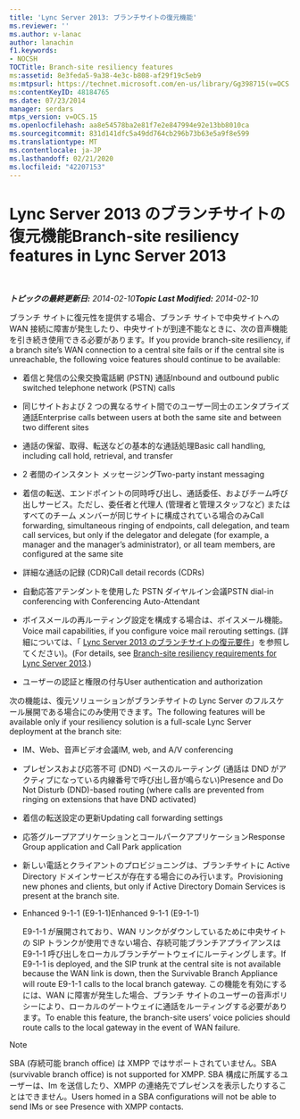 ```yaml
---
title: 'Lync Server 2013: ブランチサイトの復元機能'
ms.reviewer: ''
ms.author: v-lanac
author: lanachin
f1.keywords:
- NOCSH
TOCTitle: Branch-site resiliency features
ms:assetid: 8e3feda5-9a38-4e3c-b808-af29f19c5eb9
ms:mtpsurl: https://technet.microsoft.com/en-us/library/Gg398715(v=OCS.15)
ms:contentKeyID: 48184765
ms.date: 07/23/2014
manager: serdars
mtps_version: v=OCS.15
ms.openlocfilehash: aa8e54578ba2e81f7e2e847994e92e13bb8010ca
ms.sourcegitcommit: 831d141dfc5a49dd764cb296b73b63e5a9f8e599
ms.translationtype: MT
ms.contentlocale: ja-JP
ms.lasthandoff: 02/21/2020
ms.locfileid: "42207153"
---
```

<div data-xmlns="http://www.w3.org/1999/xhtml">

<div class="topic" data-xmlns="http://www.w3.org/1999/xhtml" data-msxsl="urn:schemas-microsoft-com:xslt" data-cs="https://msdn.microsoft.com/">

<div data-asp="https://msdn2.microsoft.com/asp">

# <a name="branch-site-resiliency-features-in-lync-server-2013"></a><span data-ttu-id="2d99d-102">Lync Server 2013 のブランチサイトの復元機能</span><span class="sxs-lookup"><span data-stu-id="2d99d-102">Branch-site resiliency features in Lync Server 2013</span></span>

</div>

<div id="mainSection">

<div id="mainBody">

<span> </span>

<span data-ttu-id="2d99d-103">_**トピックの最終更新日:** 2014-02-10_</span><span class="sxs-lookup"><span data-stu-id="2d99d-103">_**Topic Last Modified:** 2014-02-10_</span></span>

<span data-ttu-id="2d99d-104">ブランチ サイトに復元性を提供する場合、ブランチ サイトで中央サイトへの WAN 接続に障害が発生したり、中央サイトが到達不能なときに、次の音声機能を引き続き使用できる必要があります。</span><span class="sxs-lookup"><span data-stu-id="2d99d-104">If you provide branch-site resiliency, if a branch site’s WAN connection to a central site fails or if the central site is unreachable, the following voice features should continue to be available:</span></span>

<div>


  - <span data-ttu-id="2d99d-105">着信と発信の公衆交換電話網 (PSTN) 通話</span><span class="sxs-lookup"><span data-stu-id="2d99d-105">Inbound and outbound public switched telephone network (PSTN) calls</span></span>

  - <span data-ttu-id="2d99d-106">同じサイトおよび 2 つの異なるサイト間でのユーザー同士のエンタプライズ通話</span><span class="sxs-lookup"><span data-stu-id="2d99d-106">Enterprise calls between users at both the same site and between two different sites</span></span>

  - <span data-ttu-id="2d99d-107">通話の保留、取得、転送などの基本的な通話処理</span><span class="sxs-lookup"><span data-stu-id="2d99d-107">Basic call handling, including call hold, retrieval, and transfer</span></span>

  - <span data-ttu-id="2d99d-108">2 者間のインスタント メッセージング</span><span class="sxs-lookup"><span data-stu-id="2d99d-108">Two-party instant messaging</span></span>

  - <span data-ttu-id="2d99d-109">着信の転送、エンドポイントの同時呼び出し、通話委任、およびチーム呼び出しサービス。ただし、委任者と代理人 (管理者と管理スタッフなど) またはすべてのチーム メンバーが同じサイトに構成されている場合のみ</span><span class="sxs-lookup"><span data-stu-id="2d99d-109">Call forwarding, simultaneous ringing of endpoints, call delegation, and team call services, but only if the delegator and delegate (for example, a manager and the manager’s administrator), or all team members, are configured at the same site</span></span>

  - <span data-ttu-id="2d99d-110">詳細な通話の記録 (CDR)</span><span class="sxs-lookup"><span data-stu-id="2d99d-110">Call detail records (CDRs)</span></span>

  - <span data-ttu-id="2d99d-111">自動応答アテンダントを使用した PSTN ダイヤルイン会議</span><span class="sxs-lookup"><span data-stu-id="2d99d-111">PSTN dial-in conferencing with Conferencing Auto-Attendant</span></span>

  - <span data-ttu-id="2d99d-112">ボイスメールの再ルーティング設定を構成する場合は、ボイスメール機能。</span><span class="sxs-lookup"><span data-stu-id="2d99d-112">Voice mail capabilities, if you configure voice mail rerouting settings.</span></span> <span data-ttu-id="2d99d-113">(詳細については、「 [Lync Server 2013 のブランチサイトの復元要件](lync-server-2013-branch-site-resiliency-requirements.md)」を参照してください)。</span><span class="sxs-lookup"><span data-stu-id="2d99d-113">(For details, see [Branch-site resiliency requirements for Lync Server 2013](lync-server-2013-branch-site-resiliency-requirements.md).)</span></span>

  - <span data-ttu-id="2d99d-114">ユーザーの認証と権限の付与</span><span class="sxs-lookup"><span data-stu-id="2d99d-114">User authentication and authorization</span></span>

<span data-ttu-id="2d99d-115">次の機能は、復元ソリューションがブランチサイトの Lync Server のフルスケール展開である場合にのみ使用できます。</span><span class="sxs-lookup"><span data-stu-id="2d99d-115">The following features will be available only if your resiliency solution is a full-scale Lync Server deployment at the branch site:</span></span>

  - <span data-ttu-id="2d99d-116">IM、Web、音声ビデオ会議</span><span class="sxs-lookup"><span data-stu-id="2d99d-116">IM, web, and A/V conferencing</span></span>

  - <span data-ttu-id="2d99d-117">プレゼンスおよび応答不可 (DND) ベースのルーティング (通話は DND がアクティブになっている内線番号で呼び出し音が鳴らない)</span><span class="sxs-lookup"><span data-stu-id="2d99d-117">Presence and Do Not Disturb (DND)-based routing (where calls are prevented from ringing on extensions that have DND activated)</span></span>

  - <span data-ttu-id="2d99d-118">着信の転送設定の更新</span><span class="sxs-lookup"><span data-stu-id="2d99d-118">Updating call forwarding settings</span></span>

  - <span data-ttu-id="2d99d-119">応答グループアプリケーションとコールパークアプリケーション</span><span class="sxs-lookup"><span data-stu-id="2d99d-119">Response Group application and Call Park application</span></span>

  - <span data-ttu-id="2d99d-120">新しい電話とクライアントのプロビジョニングは、ブランチサイトに Active Directory ドメインサービスが存在する場合にのみ行います。</span><span class="sxs-lookup"><span data-stu-id="2d99d-120">Provisioning new phones and clients, but only if Active Directory Domain Services is present at the branch site.</span></span>

  - <span data-ttu-id="2d99d-121">Enhanced 9-1-1 (E9-1-1)</span><span class="sxs-lookup"><span data-stu-id="2d99d-121">Enhanced 9-1-1 (E9-1-1)</span></span>
    
    <span data-ttu-id="2d99d-122">E9-1-1 が展開されており、WAN リンクがダウンしているために中央サイトの SIP トランクが使用できない場合、存続可能ブランチアプライアンスは E9-1-1 呼び出しをローカルブランチゲートウェイにルーティングします。</span><span class="sxs-lookup"><span data-stu-id="2d99d-122">If E9-1-1 is deployed, and the SIP trunk at the central site is not available because the WAN link is down, then the Survivable Branch Appliance will route E9-1-1 calls to the local branch gateway.</span></span> <span data-ttu-id="2d99d-123">この機能を有効にするには、WAN に障害が発生した場合、ブランチ サイトのユーザーの音声ポリシーにより、ローカルのゲートウェイに通話をルーティングする必要があります。</span><span class="sxs-lookup"><span data-stu-id="2d99d-123">To enable this feature, the branch-site users’ voice policies should route calls to the local gateway in the event of WAN failure.</span></span>

<div>


> [!NOTE]  
> <span data-ttu-id="2d99d-124">SBA (存続可能 branch office) は XMPP ではサポートされていません。</span><span class="sxs-lookup"><span data-stu-id="2d99d-124">SBA (survivable branch office) is not supported for XMPP.</span></span> <span data-ttu-id="2d99d-125">SBA 構成に所属するユーザーは、Im を送信したり、XMPP の連絡先でプレゼンスを表示したりすることはできません。</span><span class="sxs-lookup"><span data-stu-id="2d99d-125">Users homed in a SBA configurations will not be able to send IMs or see Presence with XMPP contacts.</span></span>



</div>

</div>

</div>

<span> </span>

</div>

</div>

</div>

